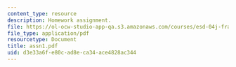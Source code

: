 ```yaml
---
content_type: resource
description: Homework assignment.
file: https://ol-ocw-studio-app-qa.s3.amazonaws.com/courses/esd-04j-frameworks-and-models-in-engineering-systems-engineering-system-design-spring-2007/d3e33a6fe80cad8eca34ace4828ac344_assn1.pdf
file_type: application/pdf
resourcetype: Document
title: assn1.pdf
uid: d3e33a6f-e80c-ad8e-ca34-ace4828ac344
---
```

